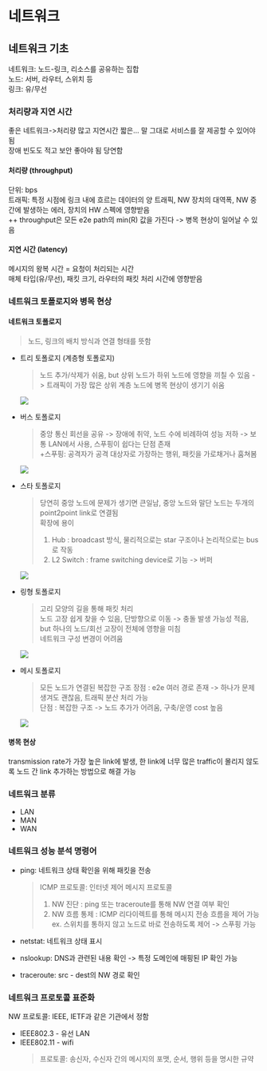 # 네트워크
## 네트워크 기초
네트워크: 노드-링크, 리소스를 공유하는 집합  
노드: 서버, 라우터, 스위치 등  
링크: 유/무선

### 처리량과 지연 시간
좋은 네트워크->처리량 많고 지연시간 짧은... 말 그대로 서비스를 잘 제공할 수 있어야 됨  
장애 빈도도 적고 보안 좋아야 됨 당연함
#### 처리량 (throughput)
단위: bps  
트래픽: 특정 시점에 링크 내에 흐르는 데이터의 양 
트래픽, NW 장치의 대역폭, NW 중간에 발생하는 에러, 장치의 HW 스펙에 영향받음  
++ throughput은 모든 e2e path의 min(R) 값을 가진다 -> 병목 현상이 일어날 수 있음
#### 지연 시간 (latency)
메시지의 왕복 시간 = 요청이 처리되는 시간  
매체 타입(유/무선), 패킷 크기, 라우터의 패킷 처리 시간에 영향받음

### 네트워크 토폴로지와 병목 현상
#### 네트워크 토폴로지
> 노드, 링크의 배치 방식과 연결 형태를 뜻함
- 트리 토폴로지 (계층형 토폴로지)
    > 노드 추가/삭제가 쉬움, but 상위 노드가 하위 노드에 영향을 끼칠 수 있음 -> 트래픽이 가장 많은 상위 계층 노드에 병목 현상이 생기기 쉬움

    <img src="https://velog.velcdn.com/images/dvshinny/post/377c6de0-5f5e-45ba-b6cf-cfca81f5e0ea/image.png">

- 버스 토폴로지
    > 중앙 통신 회선을 공유 -> 장애에 취약, 노드 수에 비례하여 성능 저하 -> 보통 LAN에서 사용, 스푸핑이 쉽다는 단점 존재  
       +스푸핑: 공격자가 공격 대상자로 가장하는 행위, 패킷을 가로채거나 훔쳐봄

    <img src="https://velog.velcdn.com/images/dvshinny/post/d920b8e2-bade-454d-877e-c8621428dc1d/image.png">

- 스타 토폴로지
    > 당연히 중앙 노드에 문제가 생기면 큰일남, 중앙 노드와 말단 노드는 두개의 point2point link로 연결됨  
       확장에 용이
    > 1. Hub : broadcast 방식, 물리적으로는 star 구조이나 논리적으로는 bus로 작동
    > 2. L2 Switch : frame switching device로 기능 -> 버퍼

    <img src="https://velog.velcdn.com/images/dvshinny/post/c3757c2a-6b0e-4aa4-9d7f-2907e3e8c549/image.png">  


- 링형 토폴로지
    > 고리 모양의 길을 통해 패킷 처리  
  >  노드 고장 쉽게 찾을 수 있음, 단방향으로 이동 -> 충돌 발생 가능성 적음, but 하나의 노드/회선 고장이 전체에 영향을 미침  
  > 네트워크 구성 변경이 어려움

    <img src="https://velog.velcdn.com/images/dvshinny/post/83006256-e4ba-4326-a0f5-fa7ddcc8d417/image.png">
- 메시 토폴로지
    > 모든 노드가 연결된 복잡한 구조
  > 장점 : e2e 여러 경로 존재 -> 하나가 문제 생겨도 괜찮음, 트래픽 분산 처리 가능  
  > 단점 : 복잡한 구조 -> 노드 추가가 어려움, 구축/운영 cost 높음
    
    <img src="https://velog.velcdn.com/images/dvshinny/post/5d0c0884-aa7a-44d9-8148-96b053ddcd2a/image.png">
#### 병목 현상
transmission rate가 가장 높은 link에 발생, 한 link에 너무 많은 traffic이 몰리지 않도록 노드 간 link 추가하는 방법으로 해결 가능

### 네트워크 분류
- LAN
- MAN
- WAN

### 네트워크 성능 분석 명령어
- ping: 네트워크 상태 확인을 위해 패킷을 전송
  > ICMP 프로토콜: 인터넷 제어 메시지 프로토콜
  > 1. NW 진단 : ping 또는 traceroute를 통해 NW 연결 여부 확인
  > 2. NW 흐름 통제 : ICMP 리다이렉트를 통해 메시지 전송 흐름을 제어 가능  
  >  ex. 스위치를 통하지 않고 노드로 바로 전송하도록 제어 -> 스푸핑 가능

- netstat: 네트워크 상태 표시
- nslookup: DNS과 관련된 내용 확인 -> 특정 도메인에 매핑된 IP 확인 가능
- traceroute: src - dest의 NW 경로 확인

### 네트워크 프로토콜 표준화
NW 프로토콜: IEEE, IETF과 같은 기관에서 정함  
- IEEE802.3 - 유선 LAN
- IEEE802.11 - wifi  
  > 프로토콜: 송신자, 수신자 간의 메시지의 포맷, 순서, 행위 등을 명시한 규약
